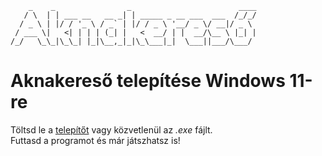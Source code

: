 ```
    _    _                _                        ____ 
   / \  | | ___ __   __ _| | _____ _ __ ___  ___  /_/_/
  / _ \ | |/ / '_ \ / _` | |/ / _ \ '__/ _ \/ __|/ _ \ 
 / ___ \|   <| | | | (_| |   <  __/ | |  __/\__ \ |_| |
/_/   \_\_|\_\_| |_|\__,_|_|\_\___|_|  \___||___/\___/ 
```
# Aknakereső telepítése Windows 11-re

Töltsd le a [telepítőt](inno-setup/scripts/output/minesweeper_setup.exe) vagy közvetlenül az _.exe_ fájlt.\
Futtasd a programot és már játszhatsz is!
